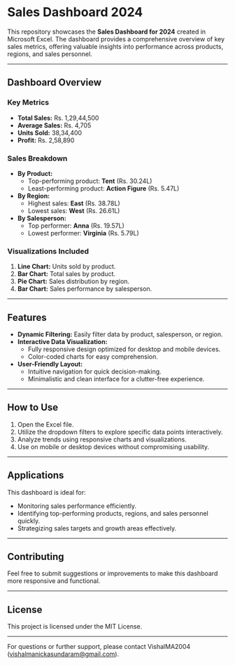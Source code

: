 # Sales Dashboard 2024

This repository showcases the **Sales Dashboard for 2024** created in Microsoft Excel. The dashboard provides a comprehensive overview of key sales metrics, offering valuable insights into performance across products, regions, and sales personnel.

---

## Dashboard Overview

### Key Metrics
- **Total Sales:** Rs. 1,29,44,500
- **Average Sales:** Rs. 4,705
- **Units Sold:** 38,34,400
- **Profit:** Rs. 2,58,890

### Sales Breakdown
- **By Product:**
  - Top-performing product: **Tent** (Rs. 30.24L)
  - Least-performing product: **Action Figure** (Rs. 5.47L)
- **By Region:**
  - Highest sales: **East** (Rs. 38.78L)
  - Lowest sales: **West** (Rs. 26.61L)
- **By Salesperson:**
  - Top performer: **Anna** (Rs. 19.57L)
  - Lowest performer: **Virginia** (Rs. 5.79L)

### Visualizations Included
1. **Line Chart:** Units sold by product.
2. **Bar Chart:** Total sales by product.
3. **Pie Chart:** Sales distribution by region.
4. **Bar Chart:** Sales performance by salesperson.

---

## Features
- **Dynamic Filtering:** Easily filter data by product, salesperson, or region.
- **Interactive Data Visualization:**
  - Fully responsive design optimized for desktop and mobile devices.
  - Color-coded charts for easy comprehension.
- **User-Friendly Layout:**
  - Intuitive navigation for quick decision-making.
  - Minimalistic and clean interface for a clutter-free experience.

---

## How to Use
1. Open the Excel file.
2. Utilize the dropdown filters to explore specific data points interactively.
3. Analyze trends using responsive charts and visualizations.
4. Use on mobile or desktop devices without compromising usability.

---

## Applications
This dashboard is ideal for:
- Monitoring sales performance efficiently.
- Identifying top-performing products, regions, and sales personnel quickly.
- Strategizing sales targets and growth areas effectively.

---

## Contributing
Feel free to submit suggestions or improvements to make this dashboard more responsive and functional.

---

## License
This project is licensed under the MIT License.

---

For questions or further support, please contact VishalMA2004 (vishalmanickasundaram@gmail.com).
